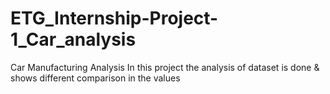 # ETG_Internship-Project-1_Car_analysis
Car Manufacturing Analysis
In this project the analysis of dataset is done & shows different comparison in the values 
